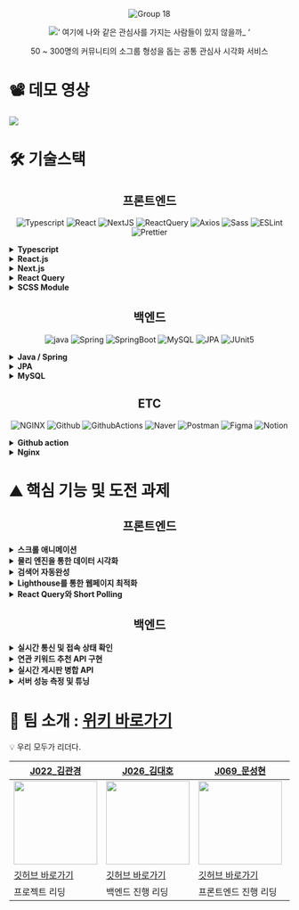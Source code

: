 <div align="center">

![Group 18](https://user-images.githubusercontent.com/69471032/205137911-7ed0a14d-ffe9-4cec-94b6-6d4bd7bc73c5.png)

![‘ 여기에 나와 같은 관심사를 가지는 사람들이 있지 않을까_ ‘](https://user-images.githubusercontent.com/69471032/205137218-f7a23f79-3479-4daf-9494-037d26087a9a.png)

50 ~ 300명의 커뮤니티의 소그룹 형성을 돕는 공통 관심사 시각화 서비스

</div>

# 📽️ 데모 영상

<img src="https://user-images.githubusercontent.com/30151603/207490055-64eacee7-4547-4c58-860a-753d46c016a7.mp4"/>

# 🛠️ 기술스택

<div align="center">

<h2>프론트엔드</h2>

![Typescript](https://img.shields.io/badge/Typescript-3178C6.svg?style=for-the-badge&logo=Typescript&logoColor=white) ![React](https://img.shields.io/badge/React-61DAFB.svg?style=for-the-badge&logo=React&logoColor=white) ![NextJS](https://img.shields.io/badge/Next.js-000000.svg?style=for-the-badge&logo=Next.js&logoColor=white) ![ReactQuery](https://img.shields.io/badge/ReactQuery-FF4154.svg?style=for-the-badge&logo=React-Query&logoColor=white) ![Axios](https://img.shields.io/badge/Axios-5A29E4.svg?style=for-the-badge&logo=Axios&logoColor=white) ![Sass](https://img.shields.io/badge/Sass-CC6699.svg?style=for-the-badge&logo=Sass&logoColor=white) ![ESLint](https://img.shields.io/badge/ESLint-4B32C3.svg?style=for-the-badge&logo=ESLint&logoColor=white) ![Prettier](https://img.shields.io/badge/ESLint-F7B93E.svg?style=for-the-badge&logo=Prettier&logoColor=black)

</div>

<details>
  <summary>
    <b>Typescript</b>
  </summary>

- IDE 인텔리센스의 도움을 더욱 더 받을 수 있다.
- 협업시에 코드의 가독성을 증가시켜 이해하는데 낭비되는 시간을 감소 시켜준다.
- 컴파일 단계에서 자바스크립트의 버그의 일부를 사전 감지하여, 생산성을 높여준다.
- 리액트와 타입스크립트의 호환성이 비교적 좋은 편이다.

</details>
<details>
  <summary>
    <b>React.js</b>
  </summary>

- 생태계와 시장성이 매우 커서, 레퍼런스가 많고, 다양한 안정화된 라이브러리가 다수 존재
- 컴포넌트 단위의 개발로 생산성, 유지보수성이 높다.
- 타 프레임 워크에 비해 JS 친화적 문법을 가지고 있어 팀 내에서 새로운 학습 코스트가 발생하지 않아 생산성이 증가된다.

</details>
<details>
  <summary>
    <b>Next.js</b>
  </summary>

- SSR, SSG를 간편하게 구현할 수 있어 페이지 별 렌더링 최적화를 할 수 있다.
- 특정 디렉토리 구조를 강제하여 유연성이 떨어지지만, 팀 프로젝트 내에서 리액트를 사용할 때에 부족한 체계성을 보충해줄 수 있다.
- 라우팅, 이미지 최적화 등 편의적인 기능을 다수 제공받을 수 있다.

</details>
<details>
  <summary>
    <b>React Query</b>
  </summary>

- 캐시를 통해서 서버 통신을 최소화 할 수 있고, 그를 통해서 전역 상태 관리의 필요성을 줄여준다.
- 비동기 과정을 선언적으로 관리할 수 있어 생산성을 높여준다.
- Infinite Query, Auto Refetch 등의 편의 기능을 제공받을 수 있다.

</details>
<details>
  <summary>
    <b>SCSS Module</b>
  </summary>

- 현재 프론트엔드의 JS의 코드의 볼륨을 낮추는 트랜드에 알맞다.
- CSS in JS에 비해 성능적으로 뛰어나다.
- Module을 통해서 스타일간의 모듈성을 지킬 수 있다.

</details>

<div align="center">

## 백엔드

![java](https://img.shields.io/badge/java-007396.svg?style=for-the-badge&logo=java&logoColor=white) ![Spring](https://img.shields.io/badge/Spring-6DB33F.svg?style=for-the-badge&logo=Spring&logoColor=white) ![SpringBoot](https://img.shields.io/badge/SpringBoot-6DB33F.svg?style=for-the-badge&logo=Spring-Boot&logoColor=white) ![MySQL](https://img.shields.io/badge/MySQL-4479A1.svg?style=for-the-badge&logo=MySQL&logoColor=white) ![JPA](https://img.shields.io/badge/JPA-6DB33F.svg?style=for-the-badge&logo=Spring&logoColor=white) ![JUnit5](https://img.shields.io/badge/JUnit5-25A162.svg?style=for-the-badge&logo=JUnit5&logoColor=white)

</div>

<details>
  <summary>
    <b>Java / Spring</b>
  </summary>

- 객체지향언어 사용을 통한 객체지향 프로그래밍 학습을 하기를 원했다.
- Typescript도 interface를 지원하나, 결국 실행 파일은 javascript로 실행 중 interface를 활용할 수 있는 방법이 없다. 즉, 의존성을 주입할 때 항상 구현체를 직접 다루어야 한다.

</details>
<details>
  <summary>
    <b>JPA</b>
  </summary>

- 개발자가 데이터의 취득과 수정, 그리고 저장 전반에 걸친 모든 과정에 신경쓰지 않고 데이터를 하나의 객체로 바라볼 수 있도록 도와주어 더 편리하게 개발을 진행할 수 있다.

</details>
<details>
  <summary>
    <b>MySQL</b>
  </summary>

- RDBMS의 경우 관계 설정을 통해 데이터가 중복되어 저장되지 않도록 하기 때문에 NoSQL DBMS보다 더 쉽게 데이터의 정합성을 유지할 수 있다.

</details>

<div align="center">

## ETC

![NGINX](https://img.shields.io/badge/NginX-009639.svg?style=for-the-badge&logo=NGINX&logoColor=white) ![Github](https://img.shields.io/badge/Github-181717.svg?style=for-the-badge&logo=Github&logoColor=white) ![GithubActions](https://img.shields.io/badge/GithubActions-2088FF.svg?style=for-the-badge&logo=Github-Actions&logoColor=white) ![Naver](https://img.shields.io/badge/nCloud-03C75A.svg?style=for-the-badge&logo=Naver&logoColor=white) ![Postman](https://img.shields.io/badge/Postman-FF6C37.svg?style=for-the-badge&logo=Postman&logoColor=white) ![Figma](https://img.shields.io/badge/Figma-F24E1E.svg?style=for-the-badge&logo=Figma&logoColor=white) ![Notion](https://img.shields.io/badge/Notion-000000.svg?style=for-the-badge&logo=Notion&logoColor=white)

</div>

<details>
  <summary>
    <b>Github action</b>
  </summary>

- Jenkins는 다양한 소스코드 저장소에 호환된다는 장점이 있지만 러닝 커브가 높을 것으로 판단하였다.
- Github action은 github을 사용할 때 사용이 가능하지만 marketplace를 활용하여 쉽게 CI/CD 워크플로우를 작성할 수 있다고 판단하였다.
- 짧은 프로젝트 기간을 고려하여 Github action을 활용하는 것으로 결정하였다.

</details>
<details>
  <summary>
    <b>Nginx</b>
  </summary>

- Nginx는 Apache Web Server보다 더 많은 커넥션을 더 빠르게 관리할 수 있어서 간단한 리버스 프록시 서버로 사용하기 더 적합하다고 판단하여 결정하였다.

</details>

# ⛰️ 핵심 기능 및 도전 과제

<h2 align="center">프론트엔드</h2>

<details>
  <summary>
    <b>스크롤 애니메이션</b>
  </summary>

- Intersection Observer를 통한 스크롤 감지
- SVG Path를 통한 애니메이션

![스크롤 애니메이션](https://user-images.githubusercontent.com/69471032/205130632-c3648e63-b260-490e-948a-e6b26b56aca1.gif)

</details>
<details>
  <summary>
    <b>물리 엔진을 통한 데이터 시각화</b>
  </summary>

- 인터랙티브한 데이터 시각화를 통해서 쉽고 재미있게 소그룹에 참여할 수 있도록 돕는다.
- Canvas를 사용하지 않고, 데이터 시각화를 React State로 최적화 해보는 기술적인 도전
- 2차원 물리엔진을 통한 배치 알고리즘을 직접 구현

![데이터 시각화](https://user-images.githubusercontent.com/69471032/205130847-e81aa8e9-1787-455e-9205-1e7d2cbc65d1.gif)

</details>
<details>
  <summary>
    <b>검색어 자동완성</b>
  </summary>

- 사용자가 생성하려고 하는 키워드의 존재 유무를 쉽게 파악할 수 있고, 대소문자 처리 등을 통해서 키워드의 중복 생성을 감소시킨다.
- 시간 복잡도를 고려한 Trie를 통한 검색어 자동완성 알고리즘 구현

![image](https://user-images.githubusercontent.com/69471032/205131027-6d69f2a0-4cd2-484d-9489-349c9a916681.png)

</details>
<details>
  <summary>
    <b>Lighthouse를 통한 웹페이지 최적화</b>
  </summary>

- TTI, LCP 등의 지표를 활용하여 데이터 패칭, 정적 자원 최적화 등을 통한 렌더링 성능 최적화
- SEO 점수와 diagnostics를 통한 검색 엔진 최적화

![image](https://user-images.githubusercontent.com/69471032/205131143-b2e0f59f-ccfb-4337-a305-f34dcb92b467.png)

</details>
<details>
  <summary>
    <b>React Query와 Short Polling</b>
  </summary>

</details>

<h2 align="center">백엔드</h2>

<details>
  <summary>
    <b>실시간 통신 및 접속 상태 확인</b>
  </summary>

웹소켓 ⇒ Short Polling 전환 과정까지

</details>
<details>
  <summary>
    <b>연관 키워드 추천 API 구현</b>
  </summary>

협업 필터링 알고리즘

</details>
<details>
  <summary>
    <b>실시간 게시판 병합 API</b>
  </summary>

- 커뮤니티의 생명주기는 긴데, 키워드들의 생명주기는 짧기 때문에 관리자의 관리가 필요했다.

</details>
<details>
  <summary>
    <b>서버 성능 측정 및 튜닝</b>
  </summary>

- 항목
  - 대용량 데이터에 대한 RDB 쿼리 튜닝
  - 대규모 트래픽에 대한 API 응답시간 튜닝, 서버 안정성 개선
- 접근 방식
  - 코드적 접근
    - API에 관련된 알고리즘(API 서버)
    - 쿼리문
    - DB 인덱스 추가

</details>

# 🤼 팀 소개 : [위키 바로가기](https://github.com/boostcampwm-2022/web17-waglewagle/wiki)

💡 우리 모두가 리더다.

| [J022\_김관경](https://github.com/vangona)                                                                                      | [J026\_김대호](https://github.com/HodaeSsi)                                                                                     | [J069\_문성현](https://github.com/SunghyeonMoon)                                                                                | [J144\_이승민](https://github.com/aaa22220304)                                                                                  |
| ------------------------------------------------------------------------------------------------------------------------------- | ------------------------------------------------------------------------------------------------------------------------------- | ------------------------------------------------------------------------------------------------------------------------------- | ------------------------------------------------------------------------------------------------------------------------------- |
| <img src="https://user-images.githubusercontent.com/69471032/202520969-506b7edd-f78d-42cd-9fff-c1de03491d17.png" width="150" /> | <img src="https://user-images.githubusercontent.com/69471032/202520996-d4c66c3a-fa35-4893-894e-94c89c0e7081.png" width="150" /> | <img src="https://user-images.githubusercontent.com/69471032/202519668-5d2d4fd2-fcda-4c8b-92d9-4925e96085fd.png" width="150" /> | <img src="https://user-images.githubusercontent.com/69471032/202519655-b0129583-4d38-4e75-9c73-75d02c84bb93.png" width="150" /> |
| [깃허브 바로가기](https://github.com/vangona)                                                                                   | [깃허브 바로가기](https://github.com/HodaeSsi)                                                                                  | [깃허브 바로가기](https://github.com/SunghyeonMoon)                                                                             | [깃허브 바로가기](https://github.com/aaa22220304)                                                                               |
| 프로젝트 리딩                                                                                                                   | 백엔드 진행 리딩                                                                                                                | 프론트엔드 진행 리딩                                                                                                            | 전체 일정 관리                                                                                                                  |
